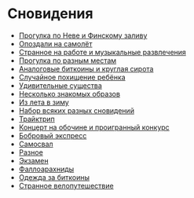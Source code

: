 Сновидения
==========

+ [Прогулка по Неве и Финскому заливу](http://it-the-drote.tk/dream/15-12-2013-Прогулка-по-Неве-и-Финскому-заливу)
+ [Опоздали на самолёт](http://it-the-drote.tk/dream/14-12-2013-Опоздали-на-самолёт)
+ [Странное на работе и музыкальные развлечения](http://it-the-drote.tk/dream/08-12-2013-Странное-на-работе-и-музыкальные-развлечения)
+ [Прогулка по разным местам](http://it-the-drote.tk/dream/06-12-2013-Прогулка-по-разным-местам)
+ [Аналоговые биткоины и круглая сирота](http://it-the-drote.tk/dream/30-11-2013-Аналоговые-биткоины-и-круглая-сирота)
+ [Случайное похищение ребёнка](http://it-the-drote.tk/dream/30-11-2013-Случайное-похищение-ребёнка)
+ [Удивительные существа](http://it-the-drote.tk/dream/27-11-2013-Удивительные-существа)
+ [Несколько знакомых образов](http://it-the-drote.tk/dream/22-11-2013-Несколько-знакомых-образов)
+ [Из лета в зиму](http://it-the-drote.tk/dream/12-11-2013-Из-лета-в-зиму)
+ [Набор всяких разных сновидений](http://it-the-drote.tk/dream/02-11-2013-Набор-всяких-разных-сновидений)
+ [Трайктрип](http://it-the-drote.tk/dream/21-10-2013-Трайктрип)
+ [Концерт на обочине и проигранный конкурс](http://it-the-drote.tk/dream/17-10-2013-Концерт-на-обочине-и-проигранный-конкурс)
+ [Бобровый экспресс](http://it-the-drote.tk/dream/07-10-2013-Бобровый-экспресс)
+ [Самосвал](http://it-the-drote.tk/dream/07-10-2013-Самосвал)
+ [Разное](http://it-the-drote.tk/dream/04-10-2013-Разное)
+ [Экзамен](http://it-the-drote.tk/dream/29-09-2013-Экзамен)
+ [Фаллоарахниды](http://it-the-drote.tk/dream/25-09-2013-Фаллоарахниды)
+ [Одежда за биткоины](http://it-the-drote.tk/dream/25-09-2013-Одежда-за-биткоины)
+ [Странное велопутешествие](http://it-the-drote.tk/dream/24-09-2013-Велопутешествие)
